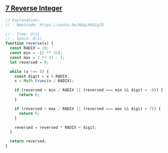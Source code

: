 ## [7 Reverse Integer](https://leetcode.com/problems/reverse-integer/description/)

<!-- notecardId: 1761921551644 -->

```js
// Explanation:
// - Neetcode: https://youtu.be/HAgLH58IgJQ

// - Time: O(n)
// - Space: O(1)
function reverse(x) {
  const RADIX = 10;
  const min = -(2 ** 31);
  const max = 2 ** 31 - 1;
  let reversed = 0;

  while (x !== 0) {
    const digit = x % RADIX;
    x = Math.trunc(x / RADIX);

    if (reversed < min / RADIX || (reversed === min && digit < -8)) {
      return 0;
    }

    if (reversed > max / RADIX || (reversed === max && digit > 7)) {
      return 0;
    }

    reversed = reversed * RADIX + digit;
  }

  return reversed;
}
```
